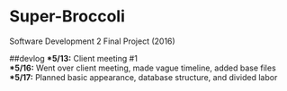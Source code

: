 # Super-Broccoli
Software Development 2 Final Project (2016)

##devlog
<b>*5/13:</b> Client meeting #1 <br>
<b>*5/16:</b> Went over client meeting, made vague timeline, added base files <br>
<b>*5/17:</b> Planned basic appearance, database structure, and divided labor <br>
